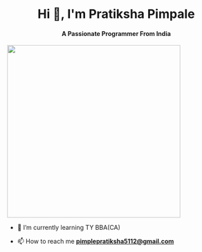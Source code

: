 <h1 align="center">Hi 👋, I'm Pratiksha Pimpale</h1>
<h4 align="center">A Passionate Programmer From India</h4>
<img src="![Uploading image.png…]()
" width="400">

- 🌱 I’m currently learning TY BBA(CA)

- 📫 How to reach me **pimplepratiksha5112@gmail.com**

